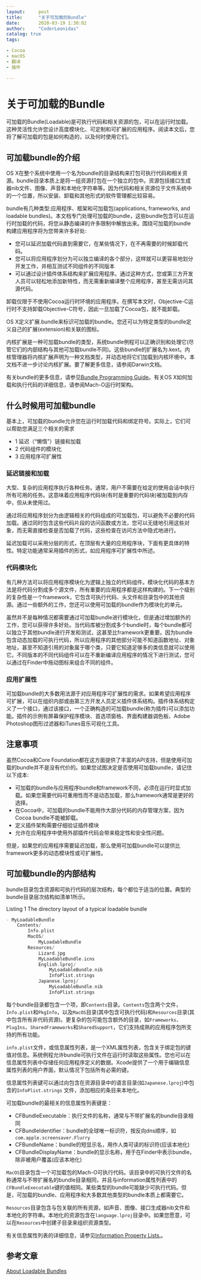 ```yaml
---
layout:     post
title:      "关于可加载的Bundle"
date:       2020-03-19 1:30:02
author:     "CoderLeonidas"
catalog: true
tags:

- Cocoa
- macOS
- 翻译
- 插件

---
```

# 关于可加载的Bundle


可加载的Bundle(Loadable)是可执行代码和相关资源的包，可以在运行时加载。这种灵活性允许您设计高度模块化、可定制和可扩展的应用程序。阅读本文后，您将了解可加载的包是如何构造的，以及何时使用它们。

## 可加载bundle的介绍

OS X在整个系统中使用一个名为bundle的目录结构来打包可执行代码和相关资源。bundle目录本质上是将一组资源打包在一个独立的包中。资源包括接口生成器nib文件、图像、声音和本地化字符串等。因为代码和相关资源位于文件系统中的一个位置，所以安装、卸载和其他形式的软件管理都比较容易。

bundle有几种类型:应用程序、框架和可加载包(applications, frameworks, and loadable bundles)。本文档专门处理可加载的bundle，这些bundle包含可以在运行时加载的代码，将您从静态编译的许多限制中解放出来。围绕可加载的bundle构建应用程序将为您带来许多好处:

- 您可以延迟加载代码直到需要它，在某些情况下，在不再需要的时候卸载代码。
- 您可以将应用程序划分为可以独立编译的各个部分，这样就可以更容易地划分开发工作，并相互测试不同组件的不同版本
- 可以通过设计插件体系结构来扩展应用程序。通过这种方式，您或第三方开发人员可以轻松地添加新特性，而无需重新编译整个应用程序，甚至无需访问其源代码。

卸载仅限于不使用Cocoa运行时环境的应用程序。在撰写本文时，Objective-C运行时不支持卸载Objective-C符号，因此一旦加载了Cocoa包，就不能卸载。

OS X定义扩展.bundle来标识可加载的bundle。您还可以为特定类型的bundle定义自己的扩展(extension)和关联的图标。

内核扩展是一种可加载bundle的类型，系统bundle例程可以正确识别和处理它(尽管它们的内部结构与其他可加载bundle不同)。这些bundle的扩展名为.kext。内核管理器将内核扩展声明为一种文档类型，并动态地将它们加载到内核环境中。本文档不进一步讨论内核扩展。要了解更多信息，请参阅Darwin文档。

有关bundle的更多信息，请参见[Bundle Programming Guide]()。有关OS X如何加载和执行代码的详细信息，请参阅Mach-O运行时架构。

## 什么时候用可加载bundle

基本上，可加载的bundle允许您在运行时加载代码和绑定符号。实际上，它们可以帮助您满足三个相关的需求

* 1 延迟（“懒惰”）链接和加载
* 2 代码组件的模块化
* 3 应用程序可扩展性

### 延迟链接和加载

大型、复杂的应用程序执行各种任务。通常，用户不需要在给定的使用会话中执行所有可用的任务。这意味着应用程序代码块(有时是重要的代码块)被加载到内存中，但从未使用过。

通过将应用程序划分为由逻辑相关的代码组成的可加载包，可以避免不必要的代码加载。通过同时包含这些代码片段的访问函数或方法，您可以无缝地引用这些对象，而无需直接检查是否加载了代码，这些检查在访问方法中隐式地进行。

延迟加载可以采用分层的形式，在顶层有大量的应用程序块，下面有更具体的特性。特定功能通常采用插件的形式，如应用程序可扩展性中所述。

### 代码模块化

有几种方法可以将应用程序模块化为逻辑上独立的代码组件。模块化代码的基本方法是将代码分割成多个源文件，所有重要的应用程序都是这样构建的。下一个级别的复杂性是一个framework，它包含可执行代码、头文件和目录包中的其他资源。通过一些额外的工作，您还可以使用可加载的bundle作为模块化的单元。

虽然并不是每种情况都需要通过可加载bundle进行模块化，但是通过增加额外的工作，您可以获得许多好处。当代码库被分割成多个bundle时，每个bundle都可以独立于其他bundle进行开发和测试，这甚至比framework更重要。因为bundle包含动态加载的可执行代码，所以应用程序的其他部分可能不知道函数地址、对象地址，甚至不知道引用的对象属于哪个类，只要它知道足够多的类信息就可以使用它。不同版本的不同代码组件可以在不重新编译应用程序的情况下进行测试，您可以通过在Finder中拖动图标来组合不同的组件。

### 应用扩展性

可加载bundle的大多数用法源于对应用程序可扩展性的需求。如果希望应用程序可扩展，可以在组织内部或由第三方开发人员定义插件体系结构。插件体系结构定义了一个接口，通过该接口，一个正确构造的可加载bundle(称为插件)可以添加功能。插件的示例有屏幕保护程序模块、首选项窗格、界面构建器调色板、Adobe Photoshop图形过滤器和iTunes音乐可视化工具。

## 注意事项

虽然Cocoa和Core Foundation都在这方面提供了丰富的API支持，但是使用可加载的bundle并不是没有代价的。如果您试图决定是否使用可加载bundle，请记住以下成本:

- 可加载的bundle与应用程序bundle和framework不同，必须在运行时显式加载。如果您需要代码可重用性而不是动态加载，那么framework通常是更好的选择。
- 在Cocoa中，可加载的bundle不能用作大部分代码的内存管理方案，因为Cocoa bundle不能被卸载。
- 定义插件架构需要仔细验证插件模块
- 允许在应用程序中使用外部插件代码会带来稳定性和安全性问题。

但是，如果您的应用程序需要延迟加载，那么使用可加载bundle可以提供比framework更多的动态模块性或可扩展性。

## 可加载bundle的内部结构

bundle目录包含资源和可执行代码的层次结构，每个都位于适当的位置。典型的bundle目录层次结构如清单1所示。

Listing 1  The directory layout of a typical loadable bundle

```c
- MyLoadableBundle
    Contents/
        Info.plist
        MacOS/
            MyLoadableBundle
        Resources/
            Lizard.jpg
            MyLoadableBundle.icns
            English.lproj/
                MyLoadableBundle.nib
                InfoPlist.strings
            Japanese.lproj/
                MyLoadableBundle.nib
                InfoPlist.strings
```

每个bundle目录都包含一个项，即`Contents`目录。`Contents`包含两个文件，`Info.plist`和`PkgInfo`，以及`MacOS`目录(其中包含可执行代码)和`Resources`目录(其中包含所有非代码资源)。更复杂的包可能包含额外的目录，如`Frameworks`、`PlugIns`、`SharedFrameworks`和`SharedSupport`，它们支持成熟的应用程序包所支持的所有功能。

`info.plist`文件，或信息属性列表，是一个XML属性列表，包含关于绑定包的键值对信息。系统例程允许bundle可执行文件在运行时读取这些属性。您也可以在信息属性列表中存储任何应用程序定义的数据。Xcode提供了一个用于编辑信息属性列表的用户界面，默认情况下包括所有必需的键。

信息属性列表键可以通过向包含在资源目录中的语言目录(如`Japanese.lproj`)中包含的`InfoPlist.strings` 文件，添加相应的条目来本地化。

可加载bundle的最相关的信息属性列表键是：

- CFBundleExecutable：执行文件的名称，通常与不带扩展名的bundle目录相同
- CFBundleIdentifier：bundle的全球唯一标识符，按反向dns顺序，如`com.apple.screensaver.Flurry`
- CFBundleName：bundle的短显示名，用作人类可读的标识符(应该本地化)
- CFBundleDisplayName：bundle的显示名称，用于在Finder中表示bundle，除非被用户覆盖(应该本地化)

`MacOS`目录包含一个可加载包的Mach-O可执行代码。该目录中的可执行文件的名称通常与不带扩展名的bundle目录相同，并且与information属性列表中的`CFBundleExecutable`键的值相同。某些类型的bundle可能缺少可执行代码。但是，可加载的bundle、应用程序和大多数其他类型的bundle本质上都需要它。

`Resources`目录包含与包关联的所有资源，如声音、图像、接口生成器nib文件和本地化的字符串。本地化的资源包含在`language.lproj`目录中。如果您愿意，可以在`Resources`中创建子目录来组织资源类型。

有关信息属性列表的详细信息，请参见[Information Property Lists.]()。

## 参考文章

[About Loadable Bundles](https://developer.apple.com/navigation/redirect.html#//apple_ref/doc/uid/20001268-98122-BCIIBADF)